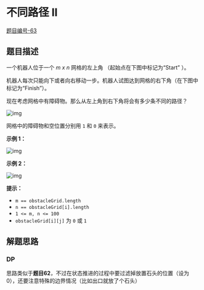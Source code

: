 # 不同路径 II

[题目编号-63](https://leetcode-cn.com/problems/unique-paths-ii/)



## 题目描述

一个机器人位于一个 *m x n* 网格的左上角 （起始点在下图中标记为“Start” ）。

机器人每次只能向下或者向右移动一步。机器人试图达到网格的右下角（在下图中标记为“Finish”）。

现在考虑网格中有障碍物。那么从左上角到右下角将会有多少条不同的路径？

![img](https://assets.leetcode-cn.com/aliyun-lc-upload/uploads/2018/10/22/robot_maze.png)

网格中的障碍物和空位置分别用 `1` 和 `0` 来表示。

 

**示例 1：**

![img](https://assets.leetcode.com/uploads/2020/11/04/robot1.jpg)

**示例 2：**

![img](https://assets.leetcode.com/uploads/2020/11/04/robot2.jpg)

 

**提示：**

- `m == obstacleGrid.length`
- `n == obstacleGrid[i].length`
- `1 <= m, n <= 100`
- `obstacleGrid[i][j]` 为 `0` 或 `1`



## 解题思路

### DP

思路类似于**题目62**，不过在状态推进的过程中要过滤掉放置石头的位置（设为0），还要注意特殊的边界情况（比如出口就放了个石头）